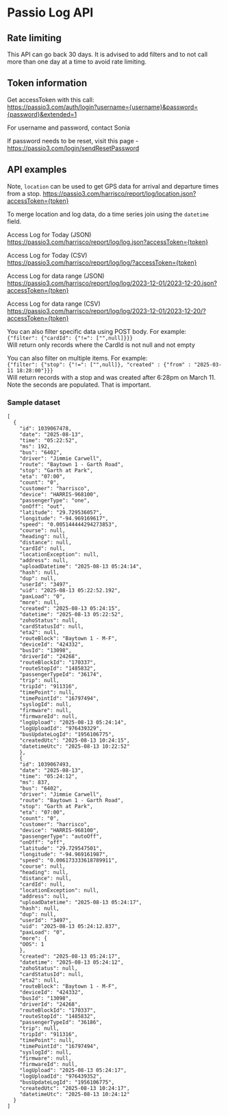 # Passio Log API

## Rate limiting
This API can go back 30 days. It is advised to add filters and to not call more than one day at a time to avoid rate limiting.

## Token information
Get accessToken with this call:  
https://passio3.com/auth/login?username={username}&password={password}&extended=1

For username and password, contact Sonia

If password needs to be reset, visit this page - https://passio3.com/login/sendResetPassword


## API examples
Note, `location` can be used to get GPS data for arrival and departure times from a stop. https://passio3.com/harrisco/report/log/location.json?accessToken={token}

To merge location and log data, do a time series join using the `datetime` field.

Access Log for Today (JSON)  
https://passio3.com/harrisco/report/log/log.json?accessToken={token}

Access Log for Today (CSV)  
https://passio3.com/harrisco/report/log/log/?accessToken={token}

Access Log for data range (JSON)  
https://passio3.com/harrisco/report/log/log/2023-12-01/2023-12-20.json?accessToken={token}

Access Log for data range (CSV)  
https://passio3.com/harrisco/report/log/log/2023-12-01/2023-12-20/?accessToken={token}

You can also filter specific data using POST body. For example:  
`{"filter": {"cardId": {"!=": ["",null]}}}`  
Will return only records where the CardId is not null and not empty

You can also filter on multiple items. For example:  
`{"filter": {"stop": {"!=": ["",null]}, "created" : {"from" : "2025-03-11 18:28:00"}}}`  
Will return records with a stop and was created after 6:28pm on March 11. Note the seconds are populated. That is important.

### Sample dataset
```
[
  {
    "id": 1039067478,
    "date": "2025-08-13",
    "time": "05:22:52",
    "ms": 192,
    "bus": "6402",
    "driver": "Jimmie Carwell",
    "route": "Baytown 1 - Garth Road",
    "stop": "Garth at Park",
    "eta": "07:00",
    "count": "0",
    "customer": "harrisco",
    "device": "HARRIS-968100",
    "passengerType": "one",
    "onOff": "out",
    "latitude": "29.729536057",
    "longitude": "-94.969169617",
    "speed": "0.005144444294273853",
    "course": null,
    "heading": null,
    "distance": null,
    "cardId": null,
    "locationException": null,
    "address": null,
    "uploadDatetime": "2025-08-13 05:24:14",
    "hash": null,
    "dup": null,
    "userId": "3497",
    "uid": "2025-08-13 05:22:52.192",
    "paxLoad": "0",
    "more": null,
    "created": "2025-08-13 05:24:15",
    "datetime": "2025-08-13 05:22:52",
    "zohoStatus": null,
    "cardStatusId": null,
    "eta2": null,
    "routeBlock": "Baytown 1 - M-F",
    "deviceId": "424332",
    "busId": "13098",
    "driverId": "24268",
    "routeBlockId": "170337",
    "routeStopId": "1485832",
    "passengerTypeId": "36174",
    "trip": null,
    "tripId": "911316",
    "timePoint": null,
    "timePointId": "16797494",
    "syslogId": null,
    "firmware": null,
    "firmwareId": null,
    "logUpload": "2025-08-13 05:24:14",
    "logUploadId": "976439329",
    "busUpdateLogId": "1956106775",
    "createdUtc": "2025-08-13 10:24:15",
    "datetimeUtc": "2025-08-13 10:22:52"
    },
    {
    "id": 1039067493,
    "date": "2025-08-13",
    "time": "05:24:12",
    "ms": 837,
    "bus": "6402",
    "driver": "Jimmie Carwell",
    "route": "Baytown 1 - Garth Road",
    "stop": "Garth at Park",
    "eta": "07:00",
    "count": "0",
    "customer": "harrisco",
    "device": "HARRIS-968100",
    "passengerType": "autoOff",
    "onOff": "off",
    "latitude": "29.729547501",
    "longitude": "-94.969161987",
    "speed": "0.006173333618789911",
    "course": null,
    "heading": null,
    "distance": null,
    "cardId": null,
    "locationException": null,
    "address": null,
    "uploadDatetime": "2025-08-13 05:24:17",
    "hash": null,
    "dup": null,
    "userId": "3497",
    "uid": "2025-08-13 05:24:12.837",
    "paxLoad": "0",
    "more": {
    "OOS": 1
    },
    "created": "2025-08-13 05:24:17",
    "datetime": "2025-08-13 05:24:12",
    "zohoStatus": null,
    "cardStatusId": null,
    "eta2": null,
    "routeBlock": "Baytown 1 - M-F",
    "deviceId": "424332",
    "busId": "13098",
    "driverId": "24268",
    "routeBlockId": "170337",
    "routeStopId": "1485832",
    "passengerTypeId": "36186",
    "trip": null,
    "tripId": "911316",
    "timePoint": null,
    "timePointId": "16797494",
    "syslogId": null,
    "firmware": null,
    "firmwareId": null,
    "logUpload": "2025-08-13 05:24:17",
    "logUploadId": "976439352",
    "busUpdateLogId": "1956106775",
    "createdUtc": "2025-08-13 10:24:17",
    "datetimeUtc": "2025-08-13 10:24:12"
  }
]
```



